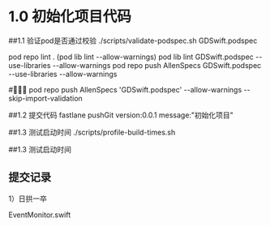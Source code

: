 # 1.0 初始化项目代码

##1.1 验证pod是否通过校验
./scripts/validate-podspec.sh GDSwift.podspec

pod repo lint . (pod lib lint --allow-warnings)
pod lib lint  GDSwift.podspec --use-libraries --allow-warnings 
pod repo push AllenSpecs  GDSwift.podspec --use-libraries --allow-warnings

#
pod repo push AllenSpecs 'GDSwift.podspec' --allow-warnings --skip-import-validation


##1.2 提交代码
fastlane pushGit version:0.0.1 message:"初始化项目"

##1.3 测试启动时间
./scripts/profile-build-times.sh

##1.3 测试启动时间


## 提交记录
1）日拱一卒

EventMonitor.swift
